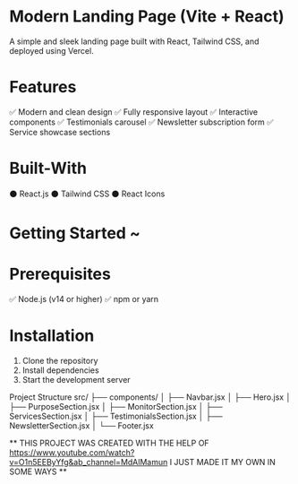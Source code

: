 # Modern Landing Page (Vite + React)

A simple and sleek landing page built with React, Tailwind CSS, and deployed using Vercel.

# Features
✅ Modern and clean design
✅ Fully responsive layout
✅ Interactive components
✅ Testimonials carousel
✅ Newsletter subscription form
✅ Service showcase sections

# Built-With
⚫ React.js
⚫ Tailwind CSS
⚫ React Icons

# Getting Started ~

# Prerequisites

✅ Node.js (v14 or higher)
✅ npm or yarn

# Installation
1. Clone the repository
2. Install dependencies
3. Start the development server
   
Project Structure
src/ ├── components/ │ ├── Navbar.jsx │ ├── Hero.jsx │ ├── PurposeSection.jsx │ ├── MonitorSection.jsx │ ├── ServicesSection.jsx │ ├── TestimonialsSection.jsx │ ├── NewsletterSection.jsx │ └── Footer.jsx

** THIS PROJECT WAS CREATED WITH THE HELP OF https://www.youtube.com/watch?v=O1n5EEByYfg&ab_channel=MdAlMamun I JUST MADE IT MY OWN IN SOME WAYS **
